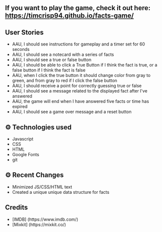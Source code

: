 ## If you want to play the game, check it out here:   https://timcrisp94.github.io/facts-game/

## User Stories
<ul>
<li>AAU, I should see instructions for gameplay and a timer set for 60 seconds</li>
<li>AAU, I should see a notecard with a series of facts</li>
<li>AAU, I should see a true or false button</li>
<li>AAU, I should be able to click a True Button if I think the fact is true, or a false button if I think the fact is false</li>
<li>AAU, when I click the true button it should change color from gray to green, and from gray to red if I click the false button</li>
<li>AAU, I should receive a point for correctly guessing true or false</li>
<li>AAU, I should see a message related to the displayed fact after I've answered</li>
<li>AAU, the game will end when I have answered five facts or time has expired</li>
<li>AAU, I should see a game over message and a reset button</li>
</ul>

## ⚙ Technologies used
<ul>
  <li>Javascript</li>
  <li>CSS</li>
  <li>HTML</li>
  <li>Google Fonts</li>
  <li>git</li>
</ul>

## ⚙ Recent Changes
<ul>
<li>Minimized JS/CSS/HTML text 
<li>Created a unique unique data structure for facts
</ul>

## Credits
<ul>
<li>[IMDB] (https://www.imdb.com/)
<li>[Mixkit] (https://mixkit.co/)